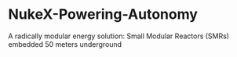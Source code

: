 # NukeX-Powering-Autonomy
A radically modular energy solution: Small Modular Reactors (SMRs) embedded 50 meters underground

